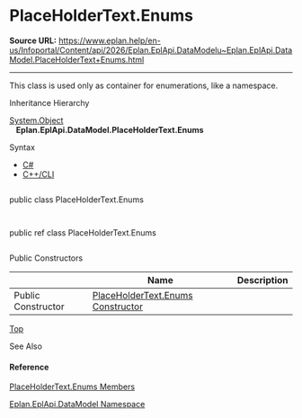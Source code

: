 # PlaceHolderText.Enums

**Source URL:** https://www.eplan.help/en-us/Infoportal/Content/api/2026/Eplan.EplApi.DataModelu~Eplan.EplApi.DataModel.PlaceHolderText+Enums.html

---

This class is used only as container for enumerations, like a namespace.

Inheritance Hierarchy

[System.Object](#)  
   **Eplan.EplApi.DataModel.PlaceHolderText.Enums**

Syntax

- [C#](#i-syntax-CS)
- [C++/CLI](#i-syntax-CPP2005)

```
```
public class PlaceHolderText.Enums
```
```

```
```
public ref class PlaceHolderText.Enums
```
```



Public Constructors

|  | Name | Description |
| --- | --- | --- |
| Public Constructor | [PlaceHolderText.Enums Constructor](Eplan.EplApi.DataModelu~Eplan.EplApi.DataModel.PlaceHolderText+Enums~_ctor.html) |  |

[Top](#top)







See Also

#### Reference

[PlaceHolderText.Enums Members](Eplan.EplApi.DataModelu~Eplan.EplApi.DataModel.PlaceHolderText+Enums_members.html)
  
[Eplan.EplApi.DataModel Namespace](Eplan.EplApi.DataModelu~Eplan.EplApi.DataModel_namespace.html)